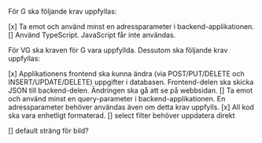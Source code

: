 För G ska följande krav uppfyllas:

[x]    Ta emot och använd minst en adressparameter i backend-applikationen.
[]    Använd TypeScript. JavaScript får inte användas.

För VG ska kraven för G vara uppfyllda. Dessutom ska följande krav uppfyllas:

[x]    Applikationens frontend ska kunna ändra (via POST/PUT/DELETE och INSERT/UPDATE/DELETE) uppgifter i databasen. Frontend-delen ska skicka JSON till backend-delen. Ändringen ska gå att se på webbsidan.
[]   Ta emot och använd minst en query-parameter i backend-applikationen. En adressparameter behöver användas även om detta krav uppfylls.
[x]    All kod ska vara enhetligt formaterad.
[]  select filter behöver uppdatera direkt


[]  default sträng för bild?
